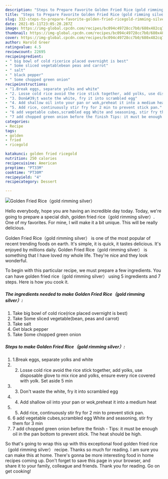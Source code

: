 ```yaml
---
description: "Steps to Prepare Favorite Golden Fried Rice（gold rimming silver）"
title: "Steps to Prepare Favorite Golden Fried Rice（gold rimming silver）"
slug: 332-steps-to-prepare-favorite-golden-fried-ricegold-rimming-silver
date: 2021-05-11T23:05:20.287Z
image: https://img-global.cpcdn.com/recipes/bc094c49728cc7b0/680x482cq70/golden-fried-ricegold-rimming-silver-recipe-main-photo.jpg
thumbnail: https://img-global.cpcdn.com/recipes/bc094c49728cc7b0/680x482cq70/golden-fried-ricegold-rimming-silver-recipe-main-photo.jpg
cover: https://img-global.cpcdn.com/recipes/bc094c49728cc7b0/680x482cq70/golden-fried-ricegold-rimming-silver-recipe-main-photo.jpg
author: Harold Greer
ratingvalue: 4.5
reviewcount: 22695
recipeingredient:
- " big bowl of cold ricerice placed overnight is best"
- " Some sliced vegetablebean peas and carrot"
- " salt"
- " black pepper"
- " Some chopped green onion"
recipeinstructions:
- "1.Break eggs, separate yolks and white"
- "2. Losse cold rice avoid the rice stick together, add yolks, use disposable glove to mix rice and yolks, ensure every rice covered with yolk. Set aside 5 min"
- "3. Don&#39;t waste the white, fry it into scrambled egg"
- "4. Add shallow oil into your pan or wok,preheat it into a medium heat"
- "5. Add rice, continuously stir fry for 2 min to prevent stick pan."
- "6 add vegetable cubes,scrambled egg White and seasoning, stir fry them for 3 min"
- "7 add chopped green onion before the finish Tips: it must be enough oil in the pan bottom to prevent stick. The heat should be high."
categories:
- Recipe
tags:
- golden
- fried
- ricegold

katakunci: golden fried ricegold 
nutrition: 250 calories
recipecuisine: American
preptime: "PT33M"
cooktime: "PT30M"
recipeyield: "4"
recipecategory: Dessert

---
```



![Golden Fried Rice（gold rimming silver）](https://img-global.cpcdn.com/recipes/bc094c49728cc7b0/680x482cq70/golden-fried-ricegold-rimming-silver-recipe-main-photo.jpg)

Hello everybody, hope you are having an incredible day today. Today, we're going to prepare a special dish, golden fried rice（gold rimming silver）. One of my favorites. For mine, I will make it a bit unique. This will be really delicious.



Golden Fried Rice（gold rimming silver） is one of the most popular of recent trending foods on earth. It's simple, it is quick, it tastes delicious. It's enjoyed by millions daily. Golden Fried Rice（gold rimming silver） is something that I have loved my whole life. They're nice and they look wonderful.


To begin with this particular recipe, we must prepare a few ingredients. You can have golden fried rice（gold rimming silver） using 5 ingredients and 7 steps. Here is how you cook it.

<!--inarticleads1-->

##### The ingredients needed to make Golden Fried Rice（gold rimming silver）:

1. Take  big bowl of cold rice(rice placed overnight is best)
1. Take  Some sliced vegetable(bean, peas and carrot)
1. Take  salt
1. Get  black pepper
1. Take  Some chopped green onion




<!--inarticleads2-->

##### Steps to make Golden Fried Rice（gold rimming silver）:

1. 1.Break eggs, separate yolks and white
1. 2. Losse cold rice avoid the rice stick together, add yolks, use disposable glove to mix rice and yolks, ensure every rice covered with yolk. Set aside 5 min
1. 3. Don&#39;t waste the white, fry it into scrambled egg
1. 4. Add shallow oil into your pan or wok,preheat it into a medium heat
1. 5. Add rice, continuously stir fry for 2 min to prevent stick pan.
1. 6 add vegetable cubes,scrambled egg White and seasoning, stir fry them for 3 min
1. 7 add chopped green onion before the finish - Tips: it must be enough oil in the pan bottom to prevent stick. The heat should be high.




So that's going to wrap this up with this exceptional food golden fried rice（gold rimming silver） recipe. Thanks so much for reading. I am sure you can make this at home. There's gonna be more interesting food in home recipes coming up. Don't forget to save this page in your browser, and share it to your family, colleague and friends. Thank you for reading. Go on get cooking!

